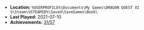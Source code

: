 * **Location:** `%USERPROFILE%\Documents\My Games\DRAGON QUEST XI S\Steam\%STEAMID%\Saved\SaveGames\Book\`
* **Last Played:** 2021-07-10
* **Achievements:** [31/57](https://steamcommunity.com/id/niemasd/stats/appid/1295510)
